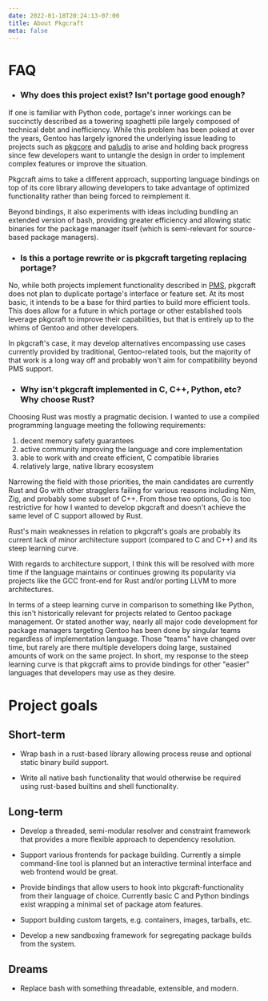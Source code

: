 ```yaml
---
date: 2022-01-18T20:24:13-07:00
title: About Pkgcraft
meta: false
---
```


# FAQ

- ### Why does this project exist? Isn't portage good enough?

If one is familiar with Python code, portage's inner workings can be succinctly
described as a towering spaghetti pile largely composed of technical debt and
inefficiency. While this problem has been poked at over the years, Gentoo has
largely ignored the underlying issue leading to projects such as
[pkgcore](https://github.com/pkgcore) and
[paludis](https://paludis.exherbo.org/) to arise and holding back progress
since few developers want to untangle the design in order to implement complex
features or improve the situation.

Pkgcraft aims to take a different approach, supporting language bindings on top
of its core library allowing developers to take advantage of optimized
functionality rather than being forced to reimplement it.

Beyond bindings, it also experiments with ideas including bundling an extended
version of bash, providing greater efficiency and allowing static binaries for
the package manager itself (which is semi-relevant for source-based package
managers).

- ### Is this a portage rewrite or is pkgcraft targeting replacing portage?

No, while both projects implement functionality described in
[PMS](https://wiki.gentoo.org/wiki/Package_Manager_Specification), pkgcraft
does not plan to duplicate portage's interface or feature set. At its most
basic, it intends to be a base for third parties to build more efficient tools.
This does allow for a future in which portage or other established tools
leverage pkgcraft to improve their capabilities, but that is entirely up to the
whims of Gentoo and other developers.

In pkgcraft's case, it may develop alternatives encompassing use cases
currently provided by traditional, Gentoo-related tools, but the majority of
that work is a long way off and probably won't aim for compatibility beyond PMS
support.

- ### Why isn't pkgcraft implemented in C, C++, Python, etc? Why choose Rust?

Choosing Rust was mostly a pragmatic decision. I wanted to use a compiled
programming language meeting the following requirements:

1. decent memory safety guarantees
2. active community improving the language and core implementation
3. able to work with and create efficient, C compatible libraries
4. relatively large, native library ecosystem

Narrowing the field with those priorities, the main candidates are currently
Rust and Go with other stragglers failing for various reasons including Nim,
Zig, and probably some subset of C++. From those two options, Go is too
restrictive for how I wanted to develop pkgcraft and doesn't achieve the same
level of C support allowed by Rust.

Rust's main weaknesses in relation to pkgcraft's goals are probably its current
lack of minor architecture support (compared to C and C++) and its steep
learning curve.

With regards to architecture support, I think this will be resolved with more
time if the language maintains or continues growing its popularity via projects
like the GCC front-end for Rust and/or porting LLVM to more architectures.

In terms of a steep learning curve in comparison to something like Python, this
isn't historically relevant for projects related to Gentoo package management.
Or stated another way, nearly all major code development for package managers
targeting Gentoo has been done by singular teams regardless of implementation
language. Those "teams" have changed over time, but rarely are there multiple
developers doing large, sustained amounts of work on the same project. In
short, my response to the steep learning curve is that pkgcraft aims to provide
bindings for other "easier" languages that developers may use as they desire.

# Project goals

## Short-term

- Wrap bash in a rust-based library allowing process reuse and optional static
  binary build support.

- Write all native bash functionality that would otherwise be required using
  rust-based builtins and shell functionality.

## Long-term

- Develop a threaded, semi-modular resolver and constraint framework that
  provides a more flexible approach to dependency resolution.

- Support various frontends for package building. Currently a simple
  command-line tool is planned but an interactive terminal interface and web
  frontend would be great.

- Provide bindings that allow users to hook into pkgcraft-functionality from
  their language of choice. Currently basic C and Python bindings exist
  wrapping a minimal set of package atom features.

- Support building custom targets, e.g. containers, images, tarballs, etc.

- Develop a new sandboxing framework for segregating package builds from the
  system.

## Dreams

- Replace bash with something threadable, extensible, and modern.
